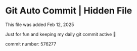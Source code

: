 # Git Auto Commit | Hidden File

This file was added Feb 12, 2025

Just for fun and keeping my daily git commit active 🤪

commit number: 576277
